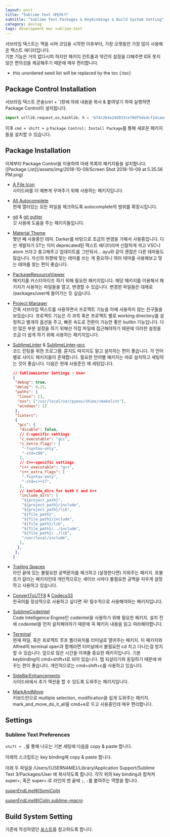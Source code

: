 ```yaml
---
layout: post
title: "Sublime Text 세팅하기"
subtitle: "Sublime Text Packages & Keybindings & Build System Setting"
category: devlog
tags: development mac sublime-text
---
```


서브라임 텍스트는 맥을 사며 코딩을 시작한 이후부터, 가장 오랫동안 가장 많이 사용해온 텍스트 에디터입니다.<br>
기본 기능은 거의 없다시피 하지만 패키지 컨트롤과 약간의 설정을 더해주면 IDE 못지 않은 편의성을 제공해주기 때문에 매우 편리합니다.

<!--more-->

* this unordered seed list will be replaced by the toc
{:toc}

## Package Control Installation

서브라임 텍스트 콘솔(ctrl + `)창에 아래 내용을 복사 & 붙여넣기 하여 실행하면 Package Control이 설치됩니다.

```python
import urllib.request,os,hashlib; h = '6f4c264a24d933ce70df5dedcf1dcaee' + 'ebe013ee18cced0ef93d5f746d80ef60'; pf = 'Package Control.sublime-package'; ipp = sublime.installed_packages_path(); urllib.request.install_opener( urllib.request.build_opener( urllib.request.ProxyHandler()) ); by = urllib.request.urlopen( 'http://packagecontrol.io/' + pf.replace(' ', '%20')).read(); dh = hashlib.sha256(by).hexdigest(); print('Error validating download (got %s instead of %s), please try manual install' % (dh, h)) if dh != h else open(os.path.join( ipp, pf), 'wb' ).write(by)
```

이후 `cmd + shift + p` `Package Control: Install Package`를 통해 새로운 패키지들을 설치할 수 있습니다.

## Package Installation

이제부터 Package Control을 이용하여 아래 목록의 패키지들을 설치합니다.<br>
![Package List](/assets/img/2018-10-09/Screen Shot 2018-10-09 at 5.35.56 PM.png)

* [A File Icon](https://packagecontrol.io/packages/A%20File%20Icon)<br>
  사이드바를 더 예쁘게 꾸며주기 위해 사용하는 패키지입니다.

* [All Autocomplete](https://packagecontrol.io/packages/All%20Autocomplete)<br>
  현재 열러있는 모든 파일을 체크하도록 autocomplete의 범위를 확장시킵니다.

* [git](https://packagecontrol.io/packages/Git) & [git gutter](https://packagecontrol.io/packages/GitGutter)<br>
  깃 사용에 도움을 주는 패키지들입니다.

* [Material Theme](https://packagecontrol.io/packages/Material%20Theme)<br>
  몇년 째 사용중인 테마. Darker를 바탕으로 조금의 변경을 가해서 사용중입니다. 다만 개발자가 ST는 이미 deprecated된 텍스트 에디터라며 신랄하게 까고 VSC나 atom 쓰라고 충고해주고 업데이트를 그만둬서... ayu와 같이 괜찮은 다른 테마들도 많습니다. 자신의 취향에 맞는 테마를 쓰는 게 중요하니 여러 테마를 사용해보고 맞는 테마를 찾는 편이 좋습니다.

* [PackageResourceViewer](https://packagecontrol.io/packages/PackageResourceViewer)<br>
  패키지를 커스터마이즈 하기 위해 필요한 패키지입니다. 해당 패키지를 이용해서 패키지가 사용하는 파일들을 열고, 변경할 수 있습니다. 변경한 파일들은 대체로 /packages/user에 들어가는 듯 싶습니다.

* [Project Manager](https://packagecontrol.io/packages/ProjectManager)<br>
  간혹 서브라임 텍스트를 사용하면서 프로젝트 기능을 아예 사용하지 않는 친구들을 보았습니다. 프로젝트 기능은 각 과목 혹은 프로젝트 별로 working directory를 설정하고 별개의 옵션을 주고, 빠른 속도로 전환이 가능한 좋은 builtin 기능입니다. 다만 많은 부분 설정을 하기 위해선 직접 파일에 접근해야하기 때문에 이러한 설정을 조금 더 쉽게 하기 위해 사용하는 패키지입니다.

* [SublimeLinter](https://packagecontrol.io/packages/SublimeLinter) & [SublimeLinter-gcc](https://packagecontrol.io/packages/SublimeLinter-gcc)<br>
  코드 린팅을 위한 프로그램. 묻지도 따지지도 말고 설치하는 편이 좋습니다. 각 언어별로 사이드 패키지들이 존재합니다. 필요한 언어별 패키지는 따로 설치하고 세팅하는 것이 좋습니다. 다음은 현재 사용준인 제 세팅입니다.

  ```json
  // SublimeLinter Settings - User
  {
   "debug": true,
   "delay": 0.25,
   "paths": {
    "linux": [],
    "osx": ["/usr/local/var/pyenv/shims/cmakelint"],
    "windows": []
   },
   "linters":
   {
    "gcc": {
     "disable": false,
     // C-specific settings
     "c_executable": "gcc",
     "c_extra_flags": [
      "-fsyntax-only",
      "-std=c99",
     ],
     // C++-specific settings
     "c++_executable": "g++",
     "c++_extra_flags": [
      "-fsyntax-only",
      "-std=c++17",
     ],
     // include_dirs for both C and C++
     "include_dirs": [
      "${project_path}",
      "${project_path}/include",
      "${project_path}/lib",
      "${file_path}",
      "${file_path}/include",
      "${file_path}/lib",
      "${file_path}/../include",
      "${file_path}/../lib",
      "/usr/local/include",
     ],
    },
   },
  }

  ```

* [Trailing Spaces](https://packagecontrol.io/packages/TrailingSpaces)<br>
  라인 끝에 있는 불필요한 공백문자를 체크하고 (설정한다면) 지워주는 패키지. 호불호가 갈리는 패키지인데 개인적으로는 세이브 시마다 불필요한 공백을 지우게 설정하고 사용하고 있습니다.

* [ConvertToUTF8](https://packagecontrol.io/packages/ConvertToUTF8) & [Codecs33](https://packagecontrol.io/packages/Codecs33)<br>
  한국어를 정상적으로 사용하고 싶다면 꼭! 필수적으로 사용해야하는 패키지입니다.

* [SublimeCodeIntel](https://packagecontrol.io/packages/SublimeCodeIntel)<br>
  Code Intelligence Engine인 codeintel을 사용하기 위해 필요한 패키지. 설치 전에 codeintel을 먼저 설치해야하기 때문에 꼭 패키지 내용을 읽고 따라해야합니다.

* [Terminal](https://packagecontrol.io/packages/Terminal)<br>
  현재 파일, 혹은 프로젝트 루프 폴더위치를 터미널로 열어주는 패키지. 이 패키지와 Alfred의 terminal open과 함께라면 터미널에서 불필요한 cd 치고 다니는걸 방지할 수 있습니다. 앞으로 많은 시간을 아껴줄 중요한 패키지입니다.
  기본 keybinding이 cmd+shift+t로 되어 있습니다. 탭 되살리기와 동일하기 때문에 바꾸는 편이 좋습니다. 개인적으로는 cmd+shift+c를 사용하고 있습니다.

* [SideBarEnhancements](https://packagecontrol.io/packages/SideBarEnhancements)<br>
  사이드바에서 추가 액션을 할 수 있도록 도와주는 패키지입니다.

* [MarkAndMove](https://packagecontrol.io/packages/MarkAndMove)<br>
  키보드만으로 multiple selection, modification을 쉽게 도와주는 패키지. mark_and_move_do_it_all을 cmd+e로 두고 사용중인데 매우 편리합니다.

## Settings

### Sublime Text Preferences

`shift + ,`를 통해 나오는 기본 세팅에 다음을 copy & paste 합니다.

<script src="https://gist.github.com/LazyRen/ab276403db99c2b997f6bc85e487269b.js"></script>

아래의 스크립트는 key binding에 copy & paste 합니다.

<script src="https://gist.github.com/LazyRen/7631b90e90e7c45908816555a4e71408.js"></script>

아래 두 파일을 /Users/{USERNAME}/Library/Application Support/Sublime Text 3/Packages/User 에 복사하도록 합니다.
각각 위의 key binding과 합쳐져 super+; 혹은 super+:로 라인의 맨 끝에 `;`, `:`를 붙여주는 역할을 합니다.

[*superEndLineWiSemiColin*](https://gist.github.com/LazyRen/df65d14accce6bb88c1d673731859f57)

[*superEndLineWiColin.sublime-macro*](https://gist.github.com/LazyRen/d104f216e2164a1fe59f9328709867d9)

## Build System Setting

기존에 작성하였던 [포스트](/devlog/sublime-build-and-execute)를 참고하도록 합니다.
